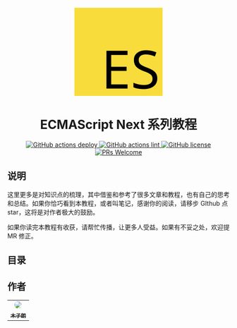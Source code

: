 <p align="center">
  <a href="zerolab-fe.github.io/esnext-book/">
    <img width="200" src="https://raw.githubusercontent.com/zerolab-fe/esnext-book/main/assets/logo.svg">
  </a>
</p>

<h1 align="center">ECMAScript Next 系列教程</h1>

<div align="center">
  <a href="https://github.com/zerolab-fe/esnext-book/actions?query=workflow%3Adeploy">
    <img alt="GitHub actions deploy" src="https://github.com/zerolab-fe/esnext-book/workflows/deploy/badge.svg" />
  </a>
  <a href="https://github.com/zerolab-fe/esnext-book/actions?query=workflow%lint">
    <img alt="GitHub actions lint" src="https://github.com/zerolab-fe/esnext-book/workflows/lint/badge.svg" />
  </a>
  <a href="https://github.com/zerolab-fe/esnext-book">
    <img alt="GitHub license" src="https://img.shields.io/github/license/zerolab-fe/esnext-book">
  </a>
  <a href="https://github.com/zerolab-fe/esnext-book/pulls">
    <img alt="PRs Welcome" src="https://img.shields.io/badge/PRs-welcome-brightgreen.svg" />
  </a>
</div>

## 说明

这里更多是对知识点的梳理，其中借鉴和参考了很多文章和教程，也有自己的思考和总结。如果你恰巧看到本教程，或者叫笔记，感谢你的阅读，请移步 GIthub 点 star，这将是对作者极大的鼓励。

如果你读完本教程有收获，请帮忙传播，让更多人受益。如果有不妥之处，欢迎提 MR 修正。

## 目录

## 作者

<table>
  <tr>
    <td align="center"><a href="https://www.lishuaishuai.com"><img style="border-radius: 50%;" src="https://avatars2.githubusercontent.com/u/20487014?s=460&u=5af71d67e02d53343d5432cc8f32243854c6de21&v=4" width="100px"><br /><sub><b>木子朗</b></sub></a><br /></a></td>
  </tr>
</table>
